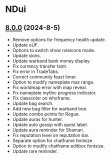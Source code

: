 # NDui

## [8.0.0](https://github.com/siweia/NDui/tree/8.0.0) (2024-8-5)

- Remove options for frequency health update.
- Update oUF.
- Options to switch show roleicons mode.
- Update skins.
- Update warband bank money display.
- Fix currency transfer taint.
- Fix error in TradeTabs.
- Correct community feast timer.
- Option to modify nameplate max range.
- Fix worldmap error with map reveal.
- Fix nameplate mythic progress indicator.
- Fix classcolor on whoframe.
- Update bag search.
- Add new bag filter for warband boe.
- Update combo points for Rogue.
- Update auras for hunter.
- Update auto gossip with quest label.
- Update aura reminder for Shaman.
- Fix reputation level on reputation bar.
- Separate option for chatframe fontsize.
- Option to modify chatframe editbox fontsize.
- Update rare reminder.